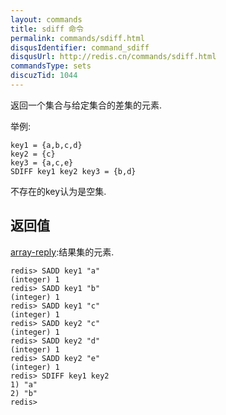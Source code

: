 ```yaml
---
layout: commands
title: sdiff 命令
permalink: commands/sdiff.html
disqusIdentifier: command_sdiff
disqusUrl: http://redis.cn/commands/sdiff.html
commandsType: sets
discuzTid: 1044
---
```


返回一个集合与给定集合的差集的元素.

举例:

	key1 = {a,b,c,d}
	key2 = {c}
	key3 = {a,c,e}
	SDIFF key1 key2 key3 = {b,d}

不存在的key认为是空集.

## 返回值

[array-reply](/topics/protocol.html#array-reply):结果集的元素.

	redis> SADD key1 "a"
	(integer) 1
	redis> SADD key1 "b"
	(integer) 1
	redis> SADD key1 "c"
	(integer) 1
	redis> SADD key2 "c"
	(integer) 1
	redis> SADD key2 "d"
	(integer) 1
	redis> SADD key2 "e"
	(integer) 1
	redis> SDIFF key1 key2
	1) "a"
	2) "b"
	redis> 